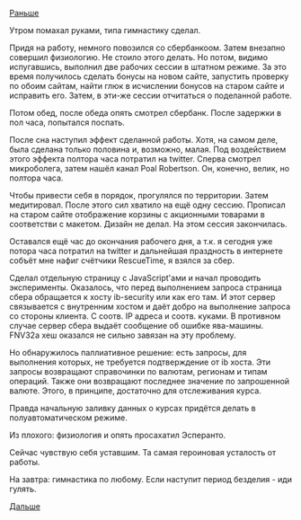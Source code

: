 [Раньше](2018.10.03.md)

Утром помахал руками, типа гимнастику сделал.

Придя на работу, немного повозился со сбербанкоом.
Затем внезапно совершил физиологию. Не стоило этого делать. Но потом, видимо испугавшись, выполнил две рабочих сессии в штатном режиме.
За это время получилось сделать бонусы на новом сайте, запустить проверку по обоим сайтам, найти глюк в исчислении бонусов на старом сайте и исправить его. Затем, в эти-же сессии отчитаться о поделанной работе.

Потом обед, после обеда опять смотрел сбербанк. После задержки в пол часа, попытался поспать.

После сна наступил эффект сделанной работы. Хотя, на самом деле, была сделана только половина и, возможно, малая. Под воздействием этого эффекта полтора часа потратил на twitter. Сперва смотрел микроболега, затем нашёл канал Poal Robertson. Он, конечно, велик, но полтора часа.

Чтобы привести себя в порядок, прогулялся по территории. Затем медитировал. После этого сил хватило на ещё одну сессию.
Прописал на старом сайте отображение корзины с акционными товарами в соответстви с макетом. Дизайн не делал. На этом сессия закончилась.

Оставался ещё час до окончания рабочего дня, а т.к. я сегодня уже потора часа потратил на twitter и дальнейшая праздность в интернете собъёт мне нафиг счётчики RescueTime, я взялся за сбер.

Сделал отдельную страницу с JavaScript'ами и начал проводить эксперименты. Оказалось, что перед выполнением запроса страница сбера обращается к хосту ib-security или как его там. И этот сервер связывается с внутренним хостом и даёт добро на выполнение запроса со стороны клиента. С соотв. IP адреса и соотв. куками. В противном случае сервер сбера выдаёт сообщение об ошибке ява-машины. FNV32a хеш оказался не сильно завязан на эту проблему.

Но обнаружилось паллиативное решение: есть запросы, для выполнения которых, не требуется подтверждение от ib хоста. Эти запросы возвращают справочинки по валютам, регионам и типам операций. Также они возвращают последнее значение по запрошенной валюте. Этого, в принципе, достаточно для отслеживания курса.

Правда начальную заливку данных о курсах придётся делать в полуавтоматическом режиме.

Из плохого: физиология и опять просахатил Эсперанто.

Сейчас чувствую себя уставшим. Та самая героиновая усталость от работы.

На завтра: гимнастика по любому. Если наступит период безделия - иди гулять.

[Дальше](2018.10.05.md)